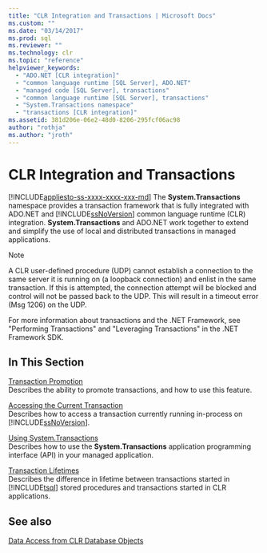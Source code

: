 ```yaml
---
title: "CLR Integration and Transactions | Microsoft Docs"
ms.custom: ""
ms.date: "03/14/2017"
ms.prod: sql
ms.reviewer: ""
ms.technology: clr
ms.topic: "reference"
helpviewer_keywords: 
  - "ADO.NET [CLR integration]"
  - "common language runtime [SQL Server], ADO.NET"
  - "managed code [SQL Server], transactions"
  - "common language runtime [SQL Server], transactions"
  - "System.Transactions namespace"
  - "transactions [CLR integration]"
ms.assetid: 381d206e-06e2-48d0-8206-295fcf06ac98
author: "rothja"
ms.author: "jroth"
---
```

# CLR Integration and Transactions
[!INCLUDE[appliesto-ss-xxxx-xxxx-xxx-md](../../includes/appliesto-ss-xxxx-xxxx-xxx-md.md)]
  The **System.Transactions** namespace provides a transaction framework that is fully integrated with ADO.NET and [!INCLUDE[ssNoVersion](../../includes/ssnoversion-md.md)] common language runtime (CLR) integration. **System.Transactions** and ADO.NET work together to extend and simplify the use of local and distributed transactions in managed applications.  
  
> [!NOTE]  
>  A CLR user-defined procedure (UDP) cannot establish a connection to the same server it is running on (a loopback connection) and enlist in the same transaction. If this is attempted, the connection attempt will be blocked and control will not be passed back to the UDP. This will result in a timeout error (Msg 1206) on the UDP.  
  
 For more information about transactions and the .NET Framework, see "Performing Transactions" and "Leveraging Transactions" in the .NET Framework SDK.  
  
## In This Section  
 [Transaction Promotion](../../relational-databases/clr-integration-data-access-transactions/transaction-promotion.md)  
 Describes the ability to promote transactions, and how to use this feature.  
  
 [Accessing the Current Transaction](../../relational-databases/clr-integration-data-access-transactions/accessing-the-current-transaction.md)  
 Describes how to access a transaction currently running in-process on [!INCLUDE[ssNoVersion](../../includes/ssnoversion-md.md)].  
  
 [Using System.Transactions](../../relational-databases/clr-integration-data-access-transactions/using-system-transactions.md)  
 Describes how to use the **System.Transactions** application programming interface (API) in your managed application.  
  
 [Transaction Lifetimes](../../relational-databases/clr-integration-data-access-transactions/transaction-lifetimes.md)  
 Describes the difference in lifetime between transactions started in [!INCLUDE[tsql](../../includes/tsql-md.md)] stored procedures and transactions started in CLR applications.  
  
## See also  
 [Data Access from CLR Database Objects](../../relational-databases/clr-integration/data-access/data-access-from-clr-database-objects.md)  
  
  
